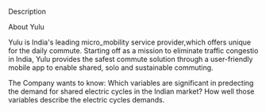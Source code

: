 Description

About Yulu

Yulu is India's leading micro_mobility service provider,which offers unique for the daily commute. Starting off as a mission to eliminate traffic congestio in India, Yulu provides the safest commute solution through a user-friendly mobile app to enable shared, solo and sustainable commuting.

The Company wants to know:
Which variables are significant in predecting the demand for shared electric cycles in the Indian market?
How well those variables describe the electric cycles demands.


